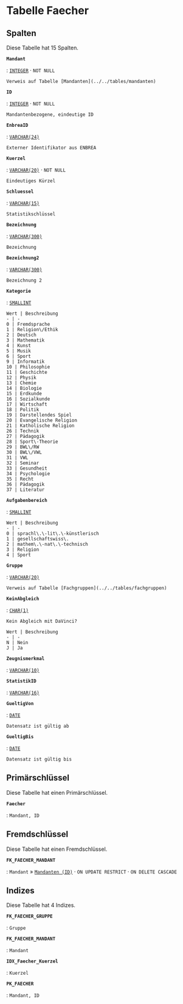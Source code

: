 # Tabelle **Faecher**

## Spalten

Diese Tabelle hat 15 Spalten.

**`Mandant`**

:   [`INTEGER`](https://firebirdsql.org/file/documentation/html/en/refdocs/fblangref40/firebird-40-language-reference.html#fblangref40-datatypes-inttypes) · `NOT NULL`

    Verweis auf Tabelle [Mandanten](../../tables/mandanten)

**`ID`**

:   [`INTEGER`](https://firebirdsql.org/file/documentation/html/en/refdocs/fblangref40/firebird-40-language-reference.html#fblangref40-datatypes-inttypes) · `NOT NULL`

    Mandantenbezogene, eindeutige ID

**`EnbreaID`**

:   [`VARCHAR(24)`](https://firebirdsql.org/file/documentation/html/en/refdocs/fblangref40/firebird-40-language-reference.html#fblangref40-datatypes-chartypes)

    Externer Identifikator aus ENBREA

**`Kuerzel`**

:   [`VARCHAR(20)`](https://firebirdsql.org/file/documentation/html/en/refdocs/fblangref40/firebird-40-language-reference.html#fblangref40-datatypes-chartypes) · `NOT NULL`

    Eindeutiges Kürzel

**`Schluessel`**

:   [`VARCHAR(15)`](https://firebirdsql.org/file/documentation/html/en/refdocs/fblangref40/firebird-40-language-reference.html#fblangref40-datatypes-chartypes)

    Statistikschlüssel

**`Bezeichnung`**

:   [`VARCHAR(300)`](https://firebirdsql.org/file/documentation/html/en/refdocs/fblangref40/firebird-40-language-reference.html#fblangref40-datatypes-chartypes)

    Bezeichnung

**`Bezeichnung2`**

:   [`VARCHAR(300)`](https://firebirdsql.org/file/documentation/html/en/refdocs/fblangref40/firebird-40-language-reference.html#fblangref40-datatypes-chartypes)

    Bezeichnung 2

**`Kategorie`**

:   [`SMALLINT`](https://firebirdsql.org/file/documentation/html/en/refdocs/fblangref40/firebird-40-language-reference.html#fblangref40-datatypes-inttypes)

    Wert | Beschreibung
    - | -
    0 | Fremdsprache
    1 | Religion\/Ethik
    2 | Deutsch
    3 | Mathematik
    4 | Kunst
    5 | Musik
    6 | Sport
    9 | Informatik
    10 | Philosophie
    11 | Geschichte
    12 | Physik
    13 | Chemie
    14 | Biologie
    15 | Erdkunde
    16 | Sozialkunde
    17 | Wirtschaft
    18 | Politik
    19 | Darstellendes Spiel
    20 | Evangelische Religion
    21 | Katholische Religion
    26 | Technik
    27 | Pädagogik
    28 | Sport\-Theorie
    29 | BWL\/RW
    30 | BWL\/VWL
    31 | VWL
    32 | Seminar
    33 | Gesundheit
    34 | Psychologie
    35 | Recht
    36 | Pädagogik
    37 | Literatur

**`Aufgabenbereich`**

:   [`SMALLINT`](https://firebirdsql.org/file/documentation/html/en/refdocs/fblangref40/firebird-40-language-reference.html#fblangref40-datatypes-inttypes)

    Wert | Beschreibung
    - | -
    0 | sprachl\.\-lit\.\-künstlerisch
    1 | gesellschaftswiss\.
    2 | mathem\.\-nat\.\-technisch
    3 | Religion
    4 | Sport

**`Gruppe`**

:   [`VARCHAR(20)`](https://firebirdsql.org/file/documentation/html/en/refdocs/fblangref40/firebird-40-language-reference.html#fblangref40-datatypes-chartypes)

    Verweis auf Tabelle [Fachgruppen](../../tables/fachgruppen)

**`KeinAbgleich`**

:   [`CHAR(1)`](https://firebirdsql.org/file/documentation/html/en/refdocs/fblangref40/firebird-40-language-reference.html#fblangref40-datatypes-chartypes)

    Kein Abgleich mit DaVinci?

    Wert | Beschreibung
    - | -
    N | Nein
    J | Ja

**`Zeugnismerkmal`**

:   [`VARCHAR(10)`](https://firebirdsql.org/file/documentation/html/en/refdocs/fblangref40/firebird-40-language-reference.html#fblangref40-datatypes-chartypes)

**`StatistikID`**

:   [`VARCHAR(16)`](https://firebirdsql.org/file/documentation/html/en/refdocs/fblangref40/firebird-40-language-reference.html#fblangref40-datatypes-chartypes)

**`GueltigVon`**

:   [`DATE`](https://firebirdsql.org/file/documentation/html/en/refdocs/fblangref40/firebird-40-language-reference.html#fblangref40-datatypes-datetime)

    Datensatz ist gültig ab

**`GueltigBis`**

:   [`DATE`](https://firebirdsql.org/file/documentation/html/en/refdocs/fblangref40/firebird-40-language-reference.html#fblangref40-datatypes-datetime)

    Datensatz ist gültig bis

## Primärschlüssel

Diese Tabelle hat einen Primärschlüssel.

**`Faecher`**

:   `Mandant, ID`

## Fremdschlüssel

Diese Tabelle hat einen Fremdschlüssel.

**`FK_FAECHER_MANDANT`**

:   `Mandant` » [`Mandanten (ID)`](../../tables/mandanten) · `ON UPDATE RESTRICT` · `ON DELETE CASCADE`

## Indizes

Diese Tabelle hat 4 Indizes.

**`FK_FAECHER_GRUPPE`**

:   `Gruppe`

**`FK_FAECHER_MANDANT`**

:   `Mandant`

**`IDX_Faecher_Kuerzel`**

:   `Kuerzel`

**`PK_FAECHER`**

:   `Mandant, ID`
